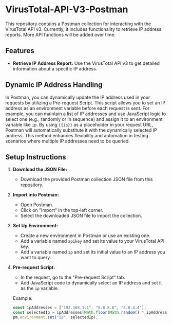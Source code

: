# VirusTotal-API-V3-Postman

This repository contains a Postman collection for interacting with the VirusTotal API v3. Currently, it includes functionality to retrieve IP address reports. More API functions will be added over time.

## Features

- **Retrieve IP Address Report:** Use the VirusTotal API v3 to get detailed information about a specific IP address.

## Dynamic IP Address Handling

In Postman, you can dynamically update the IP address used in your requests by utilizing a Pre-request Script. This script allows you to set an IP address as an environment variable before each request is sent. For example, you can maintain a list of IP addresses and use JavaScript logic to select one (e.g., randomly or in sequence) and assign it to an environment variable like `ip`. By using `{{ip}}` as a placeholder in your request URL, Postman will automatically substitute it with the dynamically selected IP address. This method enhances flexibility and automation in testing scenarios where multiple IP addresses need to be queried.

## Setup Instructions

1. **Download the JSON File:**
   - Download the provided Postman collection JSON file from this repository.

2. **Import into Postman:**
   - Open Postman.
   - Click on "Import" in the top-left corner.
   - Select the downloaded JSON file to import the collection.

3. **Set Up Environment:**
   - Create a new environment in Postman or use an existing one.
   - Add a variable named `apikey` and set its value to your VirusTotal API key.
   - Add a variable named `ip` and set its initial value to an IP address you want to query.

4. **Pre-request Script:**
   - In the request, go to the "Pre-request Script" tab.
   - Add JavaScript code to dynamically select an IP address and set it as the `ip` variable.

   Example:
   ```javascript
   const ipAddresses = ["192.168.1.1", "8.8.8.8", "8.8.4.4"];
   const selectedIp = ipAddresses[Math.floor(Math.random() * ipAddresses.length)];
   pm.environment.set("ip", selectedIp);
